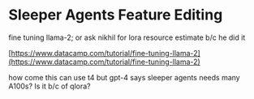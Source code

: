 # Sleeper Agents Feature Editing

fine tuning llama-2; or ask nikhil for lora resource estimate b/c he did it

[https://www.datacamp.com/tutorial/fine-tuning-llama-2](https://www.datacamp.com/tutorial/fine-tuning-llama-2)

how come this can use t4 but gpt-4 says sleeper agents needs many A100s?
Is it b/c of qlora?